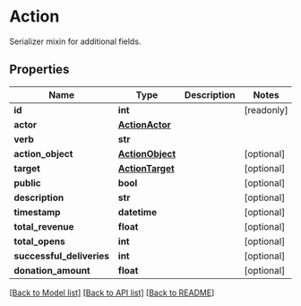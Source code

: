 # Action

Serializer mixin for additional fields.
## Properties
Name | Type | Description | Notes
------------ | ------------- | ------------- | -------------
**id** | **int** |  | [readonly] 
**actor** | [**ActionActor**](ActionActor.md) |  | 
**verb** | **str** |  | 
**action_object** | [**ActionObject**](ActionObject.md) |  | [optional] 
**target** | [**ActionTarget**](ActionTarget.md) |  | [optional] 
**public** | **bool** |  | [optional] 
**description** | **str** |  | [optional] 
**timestamp** | **datetime** |  | [optional] 
**total_revenue** | **float** |  | [optional] 
**total_opens** | **int** |  | [optional] 
**successful_deliveries** | **int** |  | [optional] 
**donation_amount** | **float** |  | [optional] 

[[Back to Model list]](../README.md#documentation-for-models) [[Back to API list]](../README.md#documentation-for-api-endpoints) [[Back to README]](../README.md)


